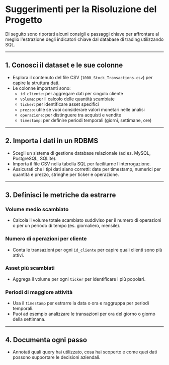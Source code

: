 
# Suggerimenti per la Risoluzione del Progetto

Di seguito sono riportati alcuni consigli e passaggi chiave per affrontare al meglio l'estrazione degli indicatori chiave dal database di trading utilizzando SQL.

---

## 1. Conosci il dataset e le sue colonne

- Esplora il contenuto del file CSV (`1000_Stock_Transactions.csv`) per capire la struttura dati.
- Le colonne importanti sono:
  - `id_cliente`: per aggregare dati per singolo cliente
  - `volume`: per il calcolo delle quantità scambiate
  - `ticker`: per identificare asset specifici
  - `prezzo`: utile se vuoi considerare valori monetari nelle analisi
  - `operazione`: per distinguere tra acquisti e vendite
  - `timestamp`: per definire periodi temporali (giorni, settimane, ore)

---

## 2. Importa i dati in un RDBMS

- Scegli un sistema di gestione database relazionale (ad es. MySQL, PostgreSQL, SQLite).
- Importa il file CSV nella tabella SQL per facilitarne l’interrogazione.
- Assicurati che i tipi dati siano corretti: date per timestamp, numerici per quantità e prezzo, stringhe per ticker e operazione.

---

## 3. Definisci le metriche da estrarre

### Volume medio scambiato  
- Calcola il volume totale scambiato suddiviso per il numero di operazioni o per un periodo di tempo (es. giornaliero, mensile).

  

### Numero di operazioni per cliente  
- Conta le transazioni per ogni `id_cliente` per capire quali clienti sono più attivi.  

  

### Asset più scambiati  
- Aggrega il volume per ogni `ticker` per identificare i più popolari.  

  

### Periodi di maggiore attività  
- Usa il `timestamp` per estrarre la data o ora e raggruppa per periodi temporali.  
- Puoi ad esempio analizzare le transazioni per ora del giorno o giorno della settimana.  

  


---

## 4. Documenta ogni passo

- Annotati quali query hai utilizzato, cosa hai scoperto e come quei dati possono supportare le decisioni aziendali.


